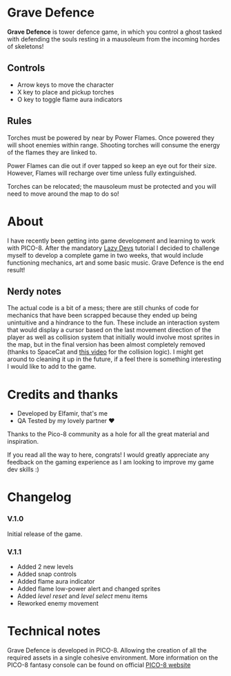 # Grave Defence
**Grave Defence** is tower defence game, in which you control a ghost tasked with defending the souls resting in a mausoleum from the incoming hordes of skeletons! 

## Controls
- Arrow keys to move the character
- X key to place and pickup torches
- O key to toggle flame aura indicators

## Rules
Torches must be powered by near by Power Flames. Once powered they will shoot enemies within range.
Shooting torches will consume the energy of the flames they are linked to.

Power Flames can die out if over tapped so keep an eye out for their size.
However, Flames will recharge over time unless fully extinguished.

Torches can be relocated; the mausoleum must be protected and you will need to move around the map to do so!

# About
I have recently been getting into game development and learning to work with PICO-8.
After the mandatory [Lazy Devs](https://www.youtube.com/@LazyDevs) tutorial I decided to challenge myself to develop a complete game in two weeks, that would include functioning mechanics, art and some basic music. Grave Defence is the end result!

## Nerdy notes
The actual code is a bit of a mess; there are still chunks of code for mechanics that have been scrapped because they ended up being unintuitive and a hindrance to the fun.
These include an interaction system that would display a cursor based on the last movement direction of the player as well as collision system that initially would involve most sprites in the map, but in the final version has been almost completely removed (thanks to SpaceCat and [this video](https://www.youtube.com/watch?v=KtszrmKwL1U&amp;list=PLavIQQGm3RCmgcBCb0aK4hT7morWlQ19A&amp;index=8) for the collision logic).
I might get around to cleaning it up in the future, if a feel there is something interesting I would like to add to the game.

# Credits and thanks
- Developed by Elfamir, that's me
- QA Tested by my lovely partner ♥

Thanks to the Pico-8 community as a hole for all the great material and inspiration.

If you read all the way to here, congrats!
I would greatly appreciate any feedback on the gaming experience as I am looking to improve my game dev skills :)

# Changelog
### V.1.0
Initial release of the game.
### V.1.1
- Added 2 new levels
- Added snap controls
- Added flame aura indicator
- Added flame low-power alert and changed sprites
- Added *level reset* and *level select* menu items
- Reworked enemy movement

# Technical notes
Grave Defence is developed in PICO-8. Allowing the creation of all the required assets in a single cohesive environment.
More information on the PICO-8 fantasy console can be found on official [PICO-8 website](https://www.lexaloffle.com/pico-8.php)
